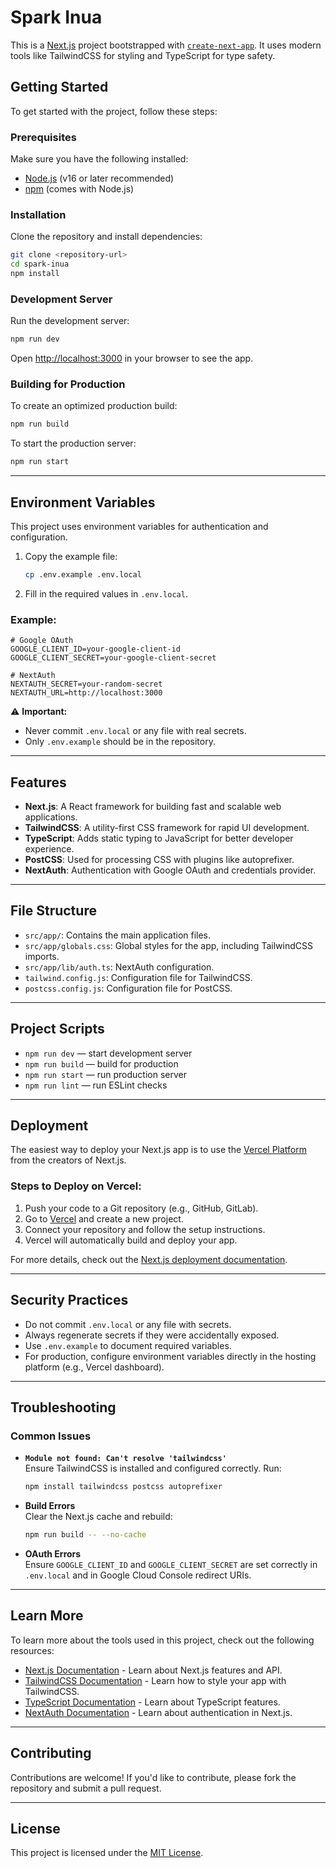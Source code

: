 # Spark Inua

This is a [Next.js](https://nextjs.org) project bootstrapped with [`create-next-app`](https://nextjs.org/docs/app/api-reference/cli/create-next-app). It uses modern tools like TailwindCSS for styling and TypeScript for type safety.

## Getting Started

To get started with the project, follow these steps:

### Prerequisites
Make sure you have the following installed:
- [Node.js](https://nodejs.org/) (v16 or later recommended)
- [npm](https://www.npmjs.com/) (comes with Node.js)

### Installation
Clone the repository and install dependencies:
```bash
git clone <repository-url>
cd spark-inua
npm install
```

### Development Server
Run the development server:
```bash
npm run dev
```

Open [http://localhost:3000](http://localhost:3000) in your browser to see the app.

### Building for Production
To create an optimized production build:
```bash
npm run build
```

To start the production server:
```bash
npm run start
```

---

## Environment Variables

This project uses environment variables for authentication and configuration.  

1. Copy the example file:
   ```bash
   cp .env.example .env.local
   ```
2. Fill in the required values in `.env.local`.

### Example:
```env
# Google OAuth
GOOGLE_CLIENT_ID=your-google-client-id
GOOGLE_CLIENT_SECRET=your-google-client-secret

# NextAuth
NEXTAUTH_SECRET=your-random-secret
NEXTAUTH_URL=http://localhost:3000
```

⚠️ **Important:**  
- Never commit `.env.local` or any file with real secrets.  
- Only `.env.example` should be in the repository.  

---

## Features

- **Next.js**: A React framework for building fast and scalable web applications.
- **TailwindCSS**: A utility-first CSS framework for rapid UI development.
- **TypeScript**: Adds static typing to JavaScript for better developer experience.
- **PostCSS**: Used for processing CSS with plugins like autoprefixer.
- **NextAuth**: Authentication with Google OAuth and credentials provider.

---

## File Structure

- `src/app/`: Contains the main application files.
- `src/app/globals.css`: Global styles for the app, including TailwindCSS imports.
- `src/app/lib/auth.ts`: NextAuth configuration.
- `tailwind.config.js`: Configuration file for TailwindCSS.
- `postcss.config.js`: Configuration file for PostCSS.

---

## Project Scripts

- `npm run dev` — start development server  
- `npm run build` — build for production  
- `npm run start` — run production server  
- `npm run lint` — run ESLint checks  

---

## Deployment

The easiest way to deploy your Next.js app is to use the [Vercel Platform](https://vercel.com/new?utm_medium=default-template&filter=next.js&utm_source=create-next-app&utm_campaign=create-next-app-readme) from the creators of Next.js.

### Steps to Deploy on Vercel:
1. Push your code to a Git repository (e.g., GitHub, GitLab).
2. Go to [Vercel](https://vercel.com/) and create a new project.
3. Connect your repository and follow the setup instructions.
4. Vercel will automatically build and deploy your app.

For more details, check out the [Next.js deployment documentation](https://nextjs.org/docs/app/building-your-application/deploying).

---

## Security Practices

- Do not commit `.env.local` or any file with secrets.  
- Always regenerate secrets if they were accidentally exposed.  
- Use `.env.example` to document required variables.  
- For production, configure environment variables directly in the hosting platform (e.g., Vercel dashboard).  

---

## Troubleshooting

### Common Issues
- **`Module not found: Can't resolve 'tailwindcss'`**  
  Ensure TailwindCSS is installed and configured correctly. Run:
  ```bash
  npm install tailwindcss postcss autoprefixer
  ```

- **Build Errors**  
  Clear the Next.js cache and rebuild:
  ```bash
  npm run build -- --no-cache
  ```

- **OAuth Errors**  
  Ensure `GOOGLE_CLIENT_ID` and `GOOGLE_CLIENT_SECRET` are set correctly in `.env.local` and in Google Cloud Console redirect URIs.

---

## Learn More

To learn more about the tools used in this project, check out the following resources:
- [Next.js Documentation](https://nextjs.org/docs) - Learn about Next.js features and API.
- [TailwindCSS Documentation](https://tailwindcss.com/docs) - Learn how to style your app with TailwindCSS.
- [TypeScript Documentation](https://www.typescriptlang.org/docs/) - Learn about TypeScript features.
- [NextAuth Documentation](https://next-auth.js.org/) - Learn about authentication in Next.js.

---

## Contributing

Contributions are welcome! If you'd like to contribute, please fork the repository and submit a pull request.

---

## License

This project is licensed under the [MIT License](https://opensource.org/licenses/MIT).

